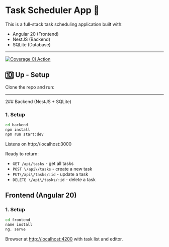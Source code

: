 # Task Scheduler App 🚀

This is a full-stack task scheduling application built with:
 * Angular 20 (Frontend)
 * NestJS (Backend)
 * SQLite (Database)
*** 

[![Coverage Ci Action](https://img.shields.io/badge/coverage/github/bill-bishop/task-scheduler)](https://github.com/bill-bishop/task-scheduler/actions)

## 🔟 Up - Setup

Clone the repo and run:

---

2## Backend (NestJS + SQLite)

### 1. Setup
```bash
cd backend
npm install
npm run start:dev
```

Listens on http://localhost:3000

Ready to return:
- `GET /api/tasks` - get all tasks
- `POST \/api\/tasks` - create a new task
- `PUT\/api\/tasks/:id`  - update a task
- `DELETE \/api\/tasks/:id`  - delete a task


## Frontend (Angular 20)

### 1. Setup
```bash
cd frontend
name install
ng. serve
```

Browser at <http://localhost:4200> with task list and editor.

